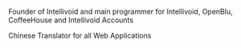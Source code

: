 Founder of Intellivoid and main programmer for Intellivoid, OpenBlu,
CoffeeHouse and Intellivoid Accounts

Chinese Translator for all Web Applications
